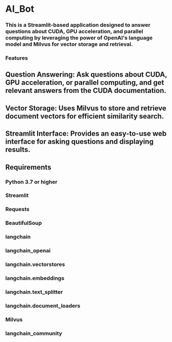 # AI_Bot

### This is a Streamlit-based application designed to answer questions about CUDA, GPU acceleration, and parallel computing by leveraging the power of OpenAI's language model and Milvus for vector storage and retrieval.

### Features

## Question Answering: Ask questions about CUDA, GPU acceleration, or parallel computing, and get relevant answers from the CUDA documentation.
## Vector Storage: Uses Milvus to store and retrieve document vectors for efficient similarity search.
## Streamlit Interface: Provides an easy-to-use web interface for asking questions and displaying results.

## Requirements

### Python 3.7 or higher
### Streamlit
### Requests
### BeautifulSoup
### langchain
### langchain_openai
### langchain.vectorstores
### langchain.embeddings
### langchain.text_splitter
### langchain.document_loaders
### Milvus
### langchain_community
